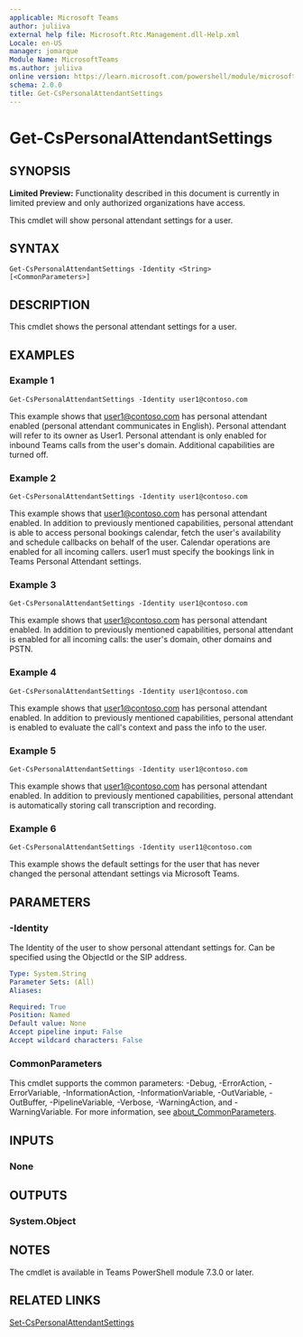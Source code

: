 ```yaml
---
applicable: Microsoft Teams
author: juliiva
external help file: Microsoft.Rtc.Management.dll-Help.xml
Locale: en-US
manager: jomarque
Module Name: MicrosoftTeams
ms.author: juliiva
online version: https://learn.microsoft.com/powershell/module/microsoftteams/get-cspersonalattendantsettings
schema: 2.0.0
title: Get-CsPersonalAttendantSettings
---
```


# Get-CsPersonalAttendantSettings

## SYNOPSIS

**Limited Preview:** Functionality described in this document is currently in limited preview and only authorized organizations have access.

This cmdlet will show personal attendant settings for a user.

## SYNTAX

```
Get-CsPersonalAttendantSettings -Identity <String> [<CommonParameters>]
```

## DESCRIPTION

This cmdlet shows the personal attendant settings for a user.

## EXAMPLES

### Example 1
```
Get-CsPersonalAttendantSettings -Identity user1@contoso.com
```

This example shows that user1@contoso.com has personal attendant enabled (personal attendant communicates in English). Personal attendant will refer to its owner as User1. 
Personal attendant is only enabled for inbound Teams calls from the user's domain. Additional capabilities are turned off.

### Example 2
```
Get-CsPersonalAttendantSettings -Identity user1@contoso.com
```

This example shows that user1@contoso.com has personal attendant enabled. In addition to previously mentioned capabilities, personal attendant is able to access personal bookings calendar, 
fetch the user's availability and schedule callbacks on behalf of the user. Calendar operations are enabled for all incoming callers. user1 must specify the bookings link in Teams Personal Attendant settings.

### Example 3
```
Get-CsPersonalAttendantSettings -Identity user1@contoso.com
```

This example shows that user1@contoso.com has personal attendant enabled. In addition to previously mentioned capabilities, personal attendant is enabled for all incoming calls: the user's domain, other domains and PSTN.

### Example 4
```
Get-CsPersonalAttendantSettings -Identity user1@contoso.com
```

This example shows that user1@contoso.com has personal attendant enabled. In addition to previously mentioned capabilities, personal attendant is enabled to evaluate the call's context and pass the info to the user.

### Example 5
```
Get-CsPersonalAttendantSettings -Identity user1@contoso.com
```

This example shows that user1@contoso.com has personal attendant enabled. In addition to previously mentioned capabilities, personal attendant is automatically storing call transcription and recording.

### Example 6
```
Get-CsPersonalAttendantSettings -Identity user11@contoso.com
```

This example shows the default settings for the user that has never changed the personal attendant settings via Microsoft Teams.

## PARAMETERS

### -Identity
The Identity of the user to show personal attendant settings for. Can be specified using the ObjectId or the SIP address.

```yaml
Type: System.String
Parameter Sets: (All)
Aliases:

Required: True
Position: Named
Default value: None
Accept pipeline input: False
Accept wildcard characters: False
```

### CommonParameters
This cmdlet supports the common parameters: -Debug, -ErrorAction, -ErrorVariable, -InformationAction, -InformationVariable, -OutVariable, -OutBuffer, -PipelineVariable, -Verbose, -WarningAction, and -WarningVariable. For more information, see [about_CommonParameters](https://go.microsoft.com/fwlink/?LinkID=113216).

## INPUTS

### None

## OUTPUTS

### System.Object

## NOTES
The cmdlet is available in Teams PowerShell module 7.3.0 or later.

## RELATED LINKS

[Set-CsPersonalAttendantSettings](./set-cspersonalattendantsettings.md)
